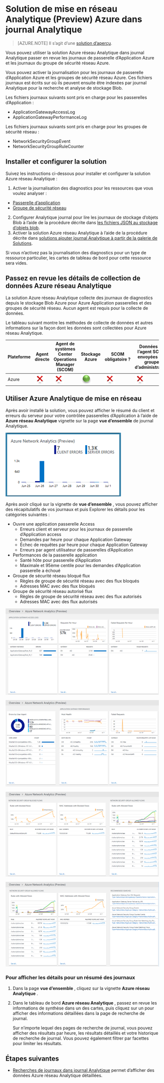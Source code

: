 <properties
    pageTitle="Solution de mise en réseau Analytique Azure dans journal Analytique | Microsoft Azure"
    description="Vous pouvez utiliser la solution Azure réseau Analytique dans journal Analytique passer en revue les journaux de groupe sécurité réseau Azure et de passerelle d’Application Azure."
    services="log-analytics"
    documentationCenter=""
    authors="richrundmsft"
    manager="jochan"
    editor=""/>

<tags
    ms.service="log-analytics"
    ms.workload="na"
    ms.tgt_pltfrm="na"
    ms.devlang="na"
    ms.topic="article"
    ms.date="07/05/2016"
    ms.author="richrund"/>

# <a name="azure-networking-analytics-preview-solution-in-log-analytics"></a>Solution de mise en réseau Analytique (Preview) Azure dans journal Analytique

>[AZURE.NOTE] Il s’agit d’une [solution d’aperçu](log-analytics-add-solutions.md#log-analytics-preview-solutions-and-features).

Vous pouvez utiliser la solution Azure réseau Analytique dans journal Analytique passer en revue les journaux de passerelle d’Application Azure et les journaux du groupe de sécurité réseau Azure.

Vous pouvez activer la journalisation pour les journaux de passerelle d’Application Azure et les groupes de sécurité réseau Azure. Ces fichiers journaux est écrits sur où ils peuvent ensuite être indexées par journal Analytique pour la recherche et analyse de stockage Blob.

Les fichiers journaux suivants sont pris en charge pour les passerelles d’Application :

+ ApplicationGatewayAccessLog
+ ApplicationGatewayPerformanceLog

Les fichiers journaux suivants sont pris en charge pour les groupes de sécurité réseau :

+ NetworkSecurityGroupEvent
+ NetworkSecurityGroupRuleCounter

## <a name="install-and-configure-the-solution"></a>Installer et configurer la solution

Suivez les instructions ci-dessous pour installer et configurer la solution Azure réseau Analytique :

1.  Activer la journalisation des diagnostics pour les ressources que vous voulez analyser :
  + [Passerelle d’application](../application-gateway/application-gateway-diagnostics.md)
  + [Groupe de sécurité réseau](../virtual-network/virtual-network-nsg-manage-log.md)
2.  Configurer Analytique journal pour lire les journaux de stockage d’objets Blob à l’aide de la procédure décrite dans [les fichiers JSON au stockage d’objets blob](../log-analytics/log-analytics-azure-storage-json.md).
3.  Activer la solution Azure réseau Analytique à l’aide de la procédure décrite dans [solutions ajouter journal Analytique à partir de la galerie de Solutions](log-analytics-add-solutions.md).  

Si vous n’activez pas la journalisation des diagnostics pour un type de ressource particulier, les cartes de tableau de bord pour cette ressource sera vides.

## <a name="review-azure-networking-analytics-data-collection-details"></a>Passez en revue les détails de collection de données Azure réseau Analytique

La solution Azure réseau Analytique collecte des journaux de diagnostics depuis le stockage Blob Azure pour Azure Application passerelles et des groupes de sécurité réseau.
Aucun agent est requis pour la collecte de données.

Le tableau suivant montre les méthodes de collecte de données et autres informations sur la façon dont les données sont collectées pour Azure réseau Analytique.

| Plateforme | Agent directe | Agent de systèmes Center Operations Manager (SCOM) | Stockage Azure | SCOM obligatoire ? | Données de l’agent SCOM envoyées par groupe d’administration | Fréquence de collection de sites |
|---|---|---|---|---|---|---|
|Azure|![N°](./media/log-analytics-azure-networking/oms-bullet-red.png)|![N°](./media/log-analytics-azure-networking/oms-bullet-red.png)|![Oui](./media/log-analytics-azure-networking/oms-bullet-green.png)|            ![N°](./media/log-analytics-azure-networking/oms-bullet-red.png)|![N°](./media/log-analytics-azure-networking/oms-bullet-red.png)| 10 minutes|

## <a name="use-azure-networking-analytics"></a>Utiliser Azure Analytique de mise en réseau

Après avoir installé la solution, vous pouvez afficher le résumé du client et erreurs du serveur pour votre contrôlée passerelles d’Application à l’aide de **Azure réseau Analytique** vignette sur la page **vue d’ensemble** de journal Analytique.

![image de la vignette Azure réseau Analytique](./media/log-analytics-azure-networking/log-analytics-azurenetworking-tile.png)

Après avoir cliqué sur la vignette de **vue d’ensemble** , vous pouvez afficher des récapitulatifs de vos journaux et puis Explorer les détails pour les catégories suivantes :

+ Ouvre une application passerelle Access
  - Erreurs client et serveur pour les journaux de passerelle d’Application access
  - Demandes par heure pour chaque Application Gateway
  - Échec de requêtes par heure pour chaque Application Gateway
  - Erreurs par agent utilisateur de passerelles d’Application
+ Performances de la passerelle application
  - Santé hôte pour passerelle d’Application
  - Maximale et 95ème centile pour les demandes d’Application passerelle a échoué
+ Groupe de sécurité réseau bloqué flux
  - Règles de groupe de sécurité réseau avec des flux bloqués
  - Adresses MAC avec des flux bloqués
+ Groupe de sécurité réseau autorisé flux
  - Règles de groupe de sécurité réseau avec des flux autorisés
  - Adresses MAC avec des flux autorisés


![image du tableau de bord Azure réseau Analytique](./media/log-analytics-azure-networking/log-analytics-azurenetworking01.png)

![image du tableau de bord Azure réseau Analytique](./media/log-analytics-azure-networking/log-analytics-azurenetworking02.png)

![image du tableau de bord Azure réseau Analytique](./media/log-analytics-azure-networking/log-analytics-azurenetworking03.png)

![image du tableau de bord Azure réseau Analytique](./media/log-analytics-azure-networking/log-analytics-azurenetworking04.png)

### <a name="to-view-details-for-any-log-summary"></a>Pour afficher les détails pour un résumé des journaux

1. Dans la page **vue d’ensemble** , cliquez sur la vignette **Azure réseau Analytique** .
2. Dans le tableau de bord **Azure réseau Analytique** , passez en revue les informations de synthèse dans un des cartes, puis cliquez sur un pour afficher des informations détaillées dans la page de recherche de journal.

    Sur n’importe lequel des pages de recherche de journal, vous pouvez afficher des résultats par heure, les résultats détaillés et votre historique de recherche de journal. Vous pouvez également filtrer par facettes pour limiter les résultats.

## <a name="next-steps"></a>Étapes suivantes

- [Recherches de journaux dans journal Analytique](log-analytics-log-searches.md) permet d’afficher des données Azure réseau Analytique détaillées.
